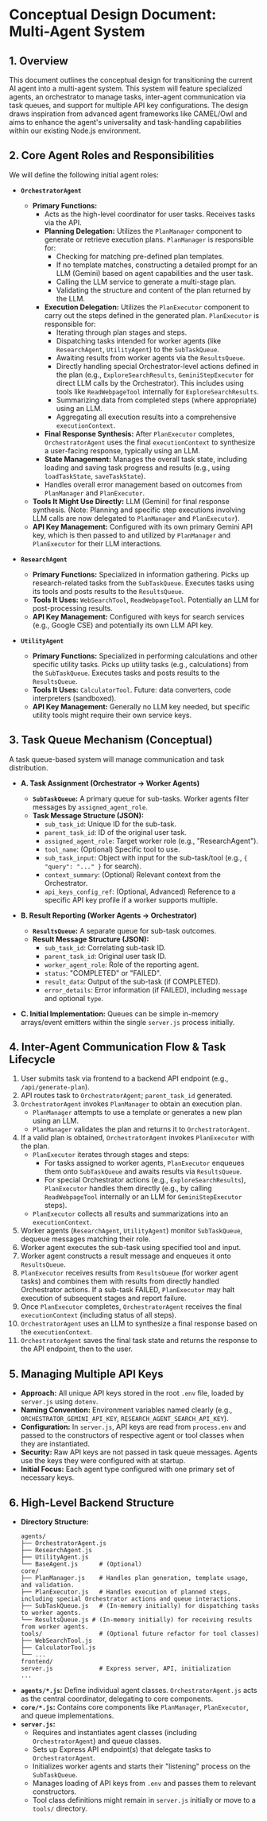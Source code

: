# Conceptual Design Document: Multi-Agent System

## 1. Overview

This document outlines the conceptual design for transitioning the current AI agent into a multi-agent system. This system will feature specialized agents, an orchestrator to manage tasks, inter-agent communication via task queues, and support for multiple API key configurations. The design draws inspiration from advanced agent frameworks like CAMEL/Owl and aims to enhance the agent's universality and task-handling capabilities within our existing Node.js environment.

## 2. Core Agent Roles and Responsibilities

We will define the following initial agent roles:

*   **`OrchestratorAgent`**
    *   **Primary Functions:**
        *   Acts as the high-level coordinator for user tasks. Receives tasks via the API.
        *   **Planning Delegation:** Utilizes the `PlanManager` component to generate or retrieve execution plans. `PlanManager` is responsible for:
            *   Checking for matching pre-defined plan templates.
            *   If no template matches, constructing a detailed prompt for an LLM (Gemini) based on agent capabilities and the user task.
            *   Calling the LLM service to generate a multi-stage plan.
            *   Validating the structure and content of the plan returned by the LLM.
        *   **Execution Delegation:** Utilizes the `PlanExecutor` component to carry out the steps defined in the generated plan. `PlanExecutor` is responsible for:
            *   Iterating through plan stages and steps.
            *   Dispatching tasks intended for worker agents (like `ResearchAgent`, `UtilityAgent`) to the `SubTaskQueue`.
            *   Awaiting results from worker agents via the `ResultsQueue`.
            *   Directly handling special Orchestrator-level actions defined in the plan (e.g., `ExploreSearchResults`, `GeminiStepExecutor` for direct LLM calls by the Orchestrator). This includes using tools like `ReadWebpageTool` internally for `ExploreSearchResults`.
            *   Summarizing data from completed steps (where appropriate) using an LLM.
            *   Aggregating all execution results into a comprehensive `executionContext`.
        *   **Final Response Synthesis:** After `PlanExecutor` completes, `OrchestratorAgent` uses the final `executionContext` to synthesize a user-facing response, typically using an LLM.
        *   **State Management:** Manages the overall task state, including loading and saving task progress and results (e.g., using `loadTaskState`, `saveTaskState`).
        *   Handles overall error management based on outcomes from `PlanManager` and `PlanExecutor`.
    *   **Tools It Might Use Directly:** LLM (Gemini) for final response synthesis. (Note: Planning and specific step executions involving LLM calls are now delegated to `PlanManager` and `PlanExecutor`).
    *   **API Key Management:** Configured with its own primary Gemini API key, which is then passed to and utilized by `PlanManager` and `PlanExecutor` for their LLM interactions.

*   **`ResearchAgent`**
    *   **Primary Functions:** Specialized in information gathering. Picks up research-related tasks from the `SubTaskQueue`. Executes tasks using its tools and posts results to the `ResultsQueue`.
    *   **Tools It Uses:** `WebSearchTool`, `ReadWebpageTool`. Potentially an LLM for post-processing results.
    *   **API Key Management:** Configured with keys for search services (e.g., Google CSE) and potentially its own LLM API key.

*   **`UtilityAgent`**
    *   **Primary Functions:** Specialized in performing calculations and other specific utility tasks. Picks up utility tasks (e.g., calculations) from the `SubTaskQueue`. Executes tasks and posts results to the `ResultsQueue`.
    *   **Tools It Uses:** `CalculatorTool`. Future: data converters, code interpreters (sandboxed).
    *   **API Key Management:** Generally no LLM key needed, but specific utility tools might require their own service keys.

## 3. Task Queue Mechanism (Conceptual)

A task queue-based system will manage communication and task distribution.

*   **A. Task Assignment (Orchestrator -> Worker Agents)**
    *   **`SubTaskQueue`:** A primary queue for sub-tasks. Worker agents filter messages by `assigned_agent_role`.
    *   **Task Message Structure (JSON):**
        *   `sub_task_id`: Unique ID for the sub-task.
        *   `parent_task_id`: ID of the original user task.
        *   `assigned_agent_role`: Target worker role (e.g., "ResearchAgent").
        *   `tool_name`: (Optional) Specific tool to use.
        *   `sub_task_input`: Object with input for the sub-task/tool (e.g., `{ "query": "..." }` for search).
        *   `context_summary`: (Optional) Relevant context from the Orchestrator.
        *   `api_keys_config_ref`: (Optional, Advanced) Reference to a specific API key profile if a worker supports multiple.

*   **B. Result Reporting (Worker Agents -> Orchestrator)**
    *   **`ResultsQueue`:** A separate queue for sub-task outcomes.
    *   **Result Message Structure (JSON):**
        *   `sub_task_id`: Correlating sub-task ID.
        *   `parent_task_id`: Original user task ID.
        *   `worker_agent_role`: Role of the reporting agent.
        *   `status`: "COMPLETED" or "FAILED".
        *   `result_data`: Output of the sub-task (if COMPLETED).
        *   `error_details`: Error information (if FAILED), including `message` and optional `type`.

*   **C. Initial Implementation:** Queues can be simple in-memory arrays/event emitters within the single `server.js` process initially.

## 4. Inter-Agent Communication Flow & Task Lifecycle

1.  User submits task via frontend to a backend API endpoint (e.g., `/api/generate-plan`).
2.  API routes task to `OrchestratorAgent`; `parent_task_id` generated.
3.  `OrchestratorAgent` invokes `PlanManager` to obtain an execution plan.
    *   `PlanManager` attempts to use a template or generates a new plan using an LLM.
    *   `PlanManager` validates the plan and returns it to `OrchestratorAgent`.
4.  If a valid plan is obtained, `OrchestratorAgent` invokes `PlanExecutor` with the plan.
    *   `PlanExecutor` iterates through stages and steps:
        *   For tasks assigned to worker agents, `PlanExecutor` enqueues them onto `SubTaskQueue` and awaits results via `ResultsQueue`.
        *   For special Orchestrator actions (e.g., `ExploreSearchResults`), `PlanExecutor` handles them directly (e.g., by calling `ReadWebpageTool` internally or an LLM for `GeminiStepExecutor` steps).
    *   `PlanExecutor` collects all results and summarizations into an `executionContext`.
5.  Worker agents (`ResearchAgent`, `UtilityAgent`) monitor `SubTaskQueue`, dequeue messages matching their role.
6.  Worker agent executes the sub-task using specified tool and input.
7.  Worker agent constructs a result message and enqueues it onto `ResultsQueue`.
8.  `PlanExecutor` receives results from `ResultsQueue` (for worker agent tasks) and combines them with results from directly handled Orchestrator actions. If a sub-task FAILED, `PlanExecutor` may halt execution of subsequent stages and report failure.
9.  Once `PlanExecutor` completes, `OrchestratorAgent` receives the final `executionContext` (including status of all steps).
10. `OrchestratorAgent` uses an LLM to synthesize a final response based on the `executionContext`.
11. `OrchestratorAgent` saves the final task state and returns the response to the API endpoint, then to the user.

## 5. Managing Multiple API Keys

*   **Approach:** All unique API keys stored in the root `.env` file, loaded by `server.js` using `dotenv`.
*   **Naming Convention:** Environment variables named clearly (e.g., `ORCHESTRATOR_GEMINI_API_KEY`, `RESEARCH_AGENT_SEARCH_API_KEY`).
*   **Configuration:** In `server.js`, API keys are read from `process.env` and passed to the constructors of respective agent or tool classes when they are instantiated.
*   **Security:** Raw API keys are not passed in task queue messages. Agents use the keys they were configured with at startup.
*   **Initial Focus:** Each agent type configured with one primary set of necessary keys.

## 6. High-Level Backend Structure

*   **Directory Structure:**
    ```
    agents/
    ├── OrchestratorAgent.js
    ├── ResearchAgent.js
    ├── UtilityAgent.js
    └── BaseAgent.js      # (Optional)
    core/
    ├── PlanManager.js    # Handles plan generation, template usage, and validation.
    ├── PlanExecutor.js   # Handles execution of planned steps, including special Orchestrator actions and queue interactions.
    ├── SubTaskQueue.js   # (In-memory initially) for dispatching tasks to worker agents.
    └── ResultsQueue.js # (In-memory initially) for receiving results from worker agents.
    tools/                # (Optional future refactor for tool classes)
    ├── WebSearchTool.js
    ├── CalculatorTool.js
    └── ...
    frontend/
    server.js             # Express server, API, initialization
    ...
    ```
*   **`agents/*.js`:** Define individual agent classes. `OrchestratorAgent.js` acts as the central coordinator, delegating to core components.
*   **`core/*.js`:** Contains core components like `PlanManager`, `PlanExecutor`, and queue implementations.
*   **`server.js`:**
    *   Requires and instantiates agent classes (including `OrchestratorAgent`) and queue classes.
    *   Sets up Express API endpoint(s) that delegate tasks to `OrchestratorAgent`.
    *   Initializes worker agents and starts their "listening" process on the `SubTaskQueue`.
    *   Manages loading of API keys from `.env` and passes them to relevant constructors.
    *   Tool class definitions might remain in `server.js` initially or move to a `tools/` directory.
```
